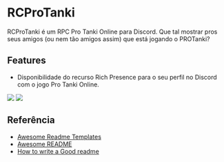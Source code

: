 
# RCProTanki

RCProTanki é um RPC Pro Tanki Online para Discord. Que tal mostrar pros seus amigos (ou nem tão amigos assim) que está jogando o PROTanki?

## Features

- Disponibilidade do recurso Rich Presence para o seu perfil no Discord com o jogo Pro Tanki Online.


![](https://i.imgur.com/bFFOoIw.png)
![](https://i.imgur.com/OI4ejYk.png)
## Referência

 - [Awesome Readme Templates](https://awesomeopensource.com/project/elangosundar/awesome-README-templates)
 - [Awesome README](https://github.com/matiassingers/awesome-readme)
 - [How to write a Good readme](https://bulldogjob.com/news/449-how-to-write-a-good-readme-for-your-github-project)

